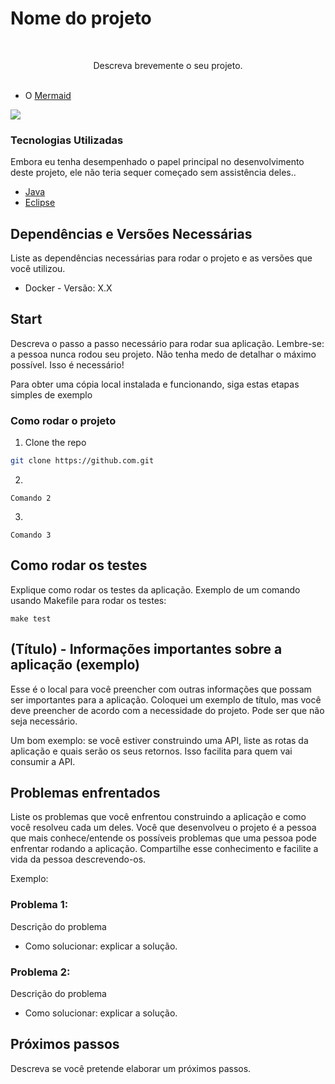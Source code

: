 # Nome do projeto
<br/>
<p align="center">
  </a>

  <p align="center">
    Descreva brevemente o seu projeto.
    <br/>
    <br/>
  </p>
</p>


* O [Mermaid](https://mermaid.live/edit#pako:eNpVkE1uwjAQha9izapIZFGWWVSCBFZUVCq7mMXInjSW_Fdji6Ikp2HRg3CxmmRDZzV633uj0etBOElQQqvdRXQYIjvW3LI862bttRJ4_73fHHs9saJ4GwJ9JzrHgW1enulqMWc2DxOr-u0PGa_dOKvVFD1YGljd7NFH50_P5HhxA9s26qNzlv6TLlBO7ZoWyxYLgYFVGCYLLMFQMKhk_r5_KBxiR4Y4lHmV1GLSkQO3Y7Ziiu7zagWUMSRaQvISI9UKvwIayLf1OaskVXThfW5kKmb8AyAeX3o) 

[![](https://mermaid.ink/img/pako:eNpVkLFOw0AQRH_ltBVITkFKF0iJHSoikEiFL8XKt8EnfLfH5qyAbH8NBR-SH-NiCylsNZo3I62mh5oNQQ6Hlk91gxLVrtRepVtVq9DaGs8_529Wd3u1WNwPQh8dHeOg1jfXdHk7d9aXkCr6zSe50PI4u8VUffI0qLJ6xBA57K_J7sSD2lT2uWFP_0kjlFoPVYEyAcjAkTi0Jv3cXxwNsSFHGvIkDcq7Bu3HlMMu8suXryGP0lEGXTAYqbT4JuggP2B7TC4ZG1m28wjTFhkE9K_Mf5nxFzKpYIU?type=png)](https://mermaid.live/edit#pako:eNpVkLFOw0AQRH_ltBVITkFKF0iJHSoikEiFL8XKt8EnfLfH5qyAbH8NBR-SH-NiCylsNZo3I62mh5oNQQ6Hlk91gxLVrtRepVtVq9DaGs8_529Wd3u1WNwPQh8dHeOg1jfXdHk7d9aXkCr6zSe50PI4u8VUffI0qLJ6xBA57K_J7sSD2lT2uWFP_0kjlFoPVYEyAcjAkTi0Jv3cXxwNsSFHGvIkDcq7Bu3HlMMu8suXryGP0lEGXTAYqbT4JuggP2B7TC4ZG1m28wjTFhkE9K_Mf5nxFzKpYIU)
### Tecnologias Utilizadas

Embora eu tenha desempenhado o papel principal no desenvolvimento deste projeto, ele não teria sequer começado sem assistência deles..

- [Java](https://www.oracle.com/br/java/technologies)
- [Eclipse](https://www.eclipse.org)

## Dependências e Versões Necessárias

Liste as dependências necessárias para rodar o projeto e as versões que você utilizou.

* Docker - Versão: X.X
## Start

Descreva o passo a passo necessário para rodar sua aplicação. Lembre-se: a pessoa nunca rodou seu projeto. Não tenha medo de detalhar o máximo possível. Isso é necessário!

Para obter uma cópia local instalada e funcionando, siga estas etapas simples de exemplo

### Como rodar o projeto

1. Clone the repo

```sh
git clone https://github.com.git
```
2.

```
Comando 2
```

3.

```
Comando 3
```

## Como rodar os testes

Explique como rodar os testes da aplicação. Exemplo de um comando usando Makefile para rodar os testes:

```
make test
```

## (Título) - Informações importantes sobre a aplicação (exemplo)

Esse é o local para você preencher com outras informações que possam ser importantes para a aplicação. Coloquei um exemplo de título, mas você deve preencher de acordo com a necessidade do projeto. Pode ser que não seja necessário.

Um bom exemplo: se você estiver construindo uma API, liste as rotas da aplicação e quais serão os seus retornos. Isso facilita para quem vai consumir a API.

## Problemas enfrentados

Liste os problemas que você enfrentou construindo a aplicação e como você resolveu cada um deles. Você que desenvolveu o projeto é a pessoa que mais conhece/entende os possíveis problemas que uma pessoa pode enfrentar rodando a aplicação. Compartilhe esse conhecimento e facilite a vida da pessoa descrevendo-os.

Exemplo:

### Problema 1:
Descrição do problema
* Como solucionar: explicar a solução.

### Problema 2:
Descrição do problema
* Como solucionar: explicar a solução.

## Próximos passos

Descreva se você pretende elaborar um próximos passos.
